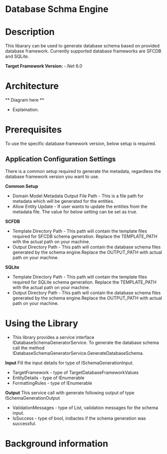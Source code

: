 # Database Schma Engine

# Description

This libarary can be used to generate database schema based on provided database framework. Currently supported database frameworks
are SFCDB and SQLite.

**Target Framework Version:**
 -.Net 6.0

# Architecture
** Diagram here **
- Explaination.

# Prerequisites
To use the specific database framework version, below setup is required.

## Application Configuration Settings

There is a common setup required to generate the metadata, regardless the database framework version you want to use.

**Common Setup**
- Domain Model Metadata Output File Path - This is a file path for metadata which will be generated for the entities.
        <add key="schema:domain-model-metadata:File.outputPath" value="DomainModelMetadata.metadata" />
- Allow Entity Update - If user wants to update the entities from the metadata file. The value for below setting can be set as true.
        <add key="schema:domain-model:allowEnityUpdateFromFile" value="true" />


**SCFDB**
- Template Directory Path - This path will contain the template files required for SFCDB schema generation. Replace the TEMPLATE_PATH with the actual path on your machine.
        <add key="schema:sfcdb:database-schema-template:Directory.path" value="TEMPLATE_PATH" />
- Output Directory Path - This path will contain the database schema files generated by the schema engine.Replace the OUTPUT_PATH with actual path on your machine.
        <add key="schema:sfcdb:database-schema:Directory.outputPath" value="OUTPUT_PATH" />

**SQLite**
- Template Directory Path - This path will contain the template files required for SQLite schema generation. Replace the TEMPLATE_PATH with the actual path on your machine.
        <add key="schema:sqlite:database-schema-template:Directory.path" value="TEMPLATE_PATH" />
- Output Directory Path - This path will contain the database schema files generated by the schema engine.Replace the OUTPUT_PATH with actual path on your machine.
        <add key="schema:sqlite:database-schema:Directory.outputPath" value="OUTPUT_PATH" />

# Using the Library

- This library provides a service interface IDatabaseSchemaGeneratorService. To generate the database schema call the method IDatabaseSchemaGeneratorService.GenerateDatabaseSchema.

**Input**
Fill the input details for type of ISchemaGenerationInput.
- TargetFramework - type of TargetDatabaseFrameworkValues
- EntityDetails - type of IEnumerable<IEntityDetail>
- FormattingRules - type of IEnumerable<ILookup>

**Output**
This service call with generate following output of type ISchemaGenerationOutput
- ValidationMessages - type of List<string>, validation messages for the schema input.
- IsSuccess - type of bool, indiactes if the schema generation was successful.

# Background information

